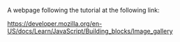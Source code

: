 A webpage following the tutorial at the following link:

https://developer.mozilla.org/en-US/docs/Learn/JavaScript/Building_blocks/Image_gallery
